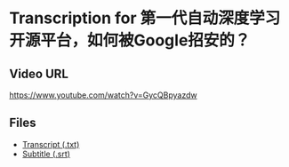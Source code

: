 # Transcription for 第一代自动深度学习开源平台，如何被Google招安的？
## Video URL
https://www.youtube.com/watch?v=GycQBpyazdw
 
## Files
- [Transcript (.txt)](./transcript.txt)
- [Subtitle (.srt)](./transcript.srt)
